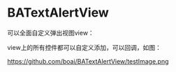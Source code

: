 # BATextAlertView

可以全面自定义弹出视图view：

view上的所有控件都可以自定义添加，可以回调，如图：

https://github.com/boai/BATextAlertView/testImage.png



